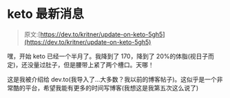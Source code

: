 # keto 最新消息

> 原文:[https://dev.to/kritner/update-on-keto-5gh5](https://dev.to/kritner/update-on-keto-5gh5)

嘿，开始 keto 已经一个半月了。我降到了 170，降到了 20%的体脂(视日子而定)，还没量过肚子，但是腰带上紧了两个槽口。天哪！

这是我被介绍给 dev.to(我导入了...大多数？我以前的博客帖子)。这似乎是一个非常酷的平台，希望我能有更多的时间写博客(我想这是我第五次这么说了)
